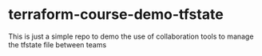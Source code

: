# terraform-course-demo-tfstate
This is just a simple repo to demo the use of collaboration tools to manage the tfstate file between teams
